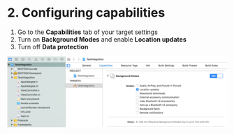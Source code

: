 # 2. Configuring capabilities

1. Go to the **Capabilities** tab of your target settings
2. Turn on **Background Modes** and enable **Location updates**
3. Turn off **Data protection**

![](../../../.gitbook/assets/ios-background-modes.png)

